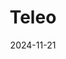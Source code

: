 ---  
layout: startup_page  
title: "Teleo"  
id: "teleo.ai"  
permalink: "/teleoteleo.ai11212024/"  
website: "https://www.teleo.ai/"  
funding_round: "Series A+"  
funding_amount: "$16.2M"  
investors: "UP.Partners, Trousdale Ventures, F-Prime Capital, Triatomic Capital, Trucks Venture Capital"  
about: "Teleo develops autonomous technology for heavy equipment, transforming traditional machinery into supervised autonomous robots. Their 'Supervised Autonomy' system allows a single operator to manage multiple machines remotely, boosting productivity and enhancing safety. This technology addresses labor shortages and improves efficiency across various industries."  
markets: "Construction, Mining, Pulp and Paper, Logging, Port Logistics, Munition Clearing, Agriculture, Airports, Waste and Recycling, Logistics, Warehousing, Automation Machinery Manufacturing, Fleet Management, Robotics"  
hq: "Palo Alto, California, United States"  
founded_year: "2019"  
linkedin: "https://www.linkedin.com/company/teleo-ai"  
twitter: "https://twitter.com/TeleoAI"  
instagram: ""  
facebook: ""  
crunchbase: "https://www.crunchbase.com/organization/teleo"  
pitchbook: "https://pitchbook.com/profiles/company/433416-25"  

date_display: "21-Nov-2024"  
date: "2024-11-21"

# SEO Optimization  
meta_title: "Teleo - Series A+ Funding ($16.2M)"  
meta_description: "Teleo, Teleo develops autonomous technology for heavy equipment, transforming traditional machinery into supervised autonomous robots. Their 'Supervised Auto..."  
meta_keywords: "Teleo, Construction, Mining, Pulp and Paper, Logging, Port Logistics, Munition Clearing, Agriculture, Airports, Waste and Recycling, Logistics, Warehousing, Automation Machinery Manufacturing, Fleet Management, Robotics, Series A+ funding"  
canonical_url: "https://startup.projectstartups.com/teleoteleo.ai11212024/"  
---
